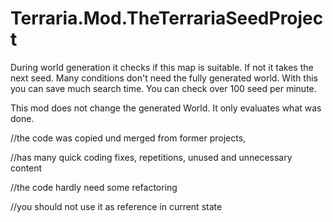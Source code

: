 # Terraria.Mod.TheTerrariaSeedProject

During world generation it checks if this map is suitable. If not it takes the next seed. Many conditions don't need the fully generated world. With this you can save much search time. You can check over 100 seed per minute.

This mod does not change the generated World. It only evaluates what was done.




//the code was copied und merged from former projects,

//has many quick coding fixes, repetitions, unused and unnecessary content

//the code hardly need some refactoring

//you should not use it as reference in current state
